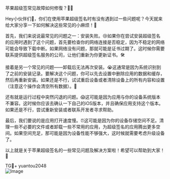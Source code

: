 苹果超级签常见故障如何修復？📱🔧

Hey小伙伴们👋，你们在使用苹果超级签名时有没有遇到过一些问题呢？今天就来给大家分享一下如何解决这些常见的小麻烦！🎯

首先，我们来说说最常见的问题之一：安装失败。😢如果你在尝试安装超级签名的应用时遇到了这个问题，首先要检查你的网络连接是否稳定，因为不稳定的网络可能会导致下载中断。如果网络没有问题，那就可能是证书过期了。这时候你需要联系提供超级签名服务的公司，让他们重新为你更新证书。🛠️

接着是另一个常见的问题——卸载后无法再次安装。😭这通常是因为系统识别到了之前的安装记录。要解决这个问题，你可以先去设置中删除应用的数据和缓存，然后再重新安装。如果还是不行，试试重启设备或者清除设备上的所有内容和设置（注意这个操作会清空所有数据）。🚨

还有就是运行过程中突然闪退的问题。😱这可能是因为应用与你的设备系统版本不兼容。这时候你应该去确认一下自己的iOS版本，并且确保应用支持这个版本。如果还是不行，尝试重新安装或者联系开发者寻求帮助。

最后，我们要说的是应用打开速度慢。⏰这可能是因为你的设备存储空间不足。清理一些不必要的文件或者卸载一些不常用的应用，为超级签名的应用腾出更多空间。如果空间充足，那可能是因为设备性能不够强大，这时候就需要考虑升级设备了。

以上就是关于苹果超级签名的一些常见问题及解决方案啦！希望可以帮助到大家！🌟

TG💪+ yuantou2048  
![Image](https://github.com/user-attachments/assets/b096be7b-4918-425d-a280-69484dc5cd6f)